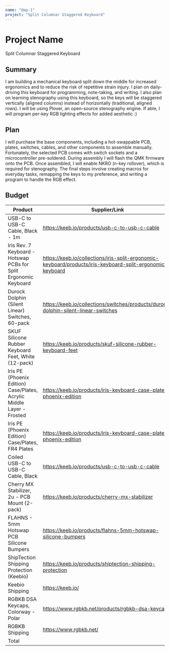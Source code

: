 ```yaml
---
name: "@ap-1"
project: "Split Columnar Staggered Keyboard"
---
```


# Project Name

Split Columnar Staggered Keyboard

## Summary

I am building a mechanical keyboard split down the middle for increased ergonomics and to reduce the risk of repetitive strain injury. I plan on daily-driving this keyboard for programming, note-taking, and writing. I also plan on learning stenography using this keyboard, so the keys will be staggered vertically (aligned columns) instead of horizontally (traditional, aligned rows). I will be using Plover, an open-source stenography engine. If able, I will program per-key RGB lighting effects for added aesthetic :)  

## Plan

I will purchase the base components, including a hot-swappable PCB, plates, switches, cables, and other components to assemble manually. Fortunately, the selected PCB comes with switch sockets and a microcontroller pre-soldered. During assembly I will flash the QMK firmware onto the PCB. Once assembled, I will enable NKRO (n-key rollover), which is required for stenography. The final steps involve creating macros for everyday tasks, remapping the keys to my preference, and writing a program to handle the RGB effect. 

## Budget

| Product | Supplier/Link | Cost |
| - | - | - |
| USB-C to USB-C Cable, Black - 1m | https://keeb.io/products/usb-c-to-usb-c-cable | $3.99 |
| Iris Rev. 7 Keyboard - Hotswap PCBs for Split Ergonomic Keyboard | https://keeb.io/collections/iris-split-ergonomic-keyboard/products/iris-keyboard-split-ergonomic-keyboard | $79.99 |
| Durock Dolphin (Silent Linear) Switches, 60-pack | https://keeb.io/collections/switches/products/durock-dolphin-silent-linear-switches | $39.99 |
| SKUF Silicone Rubber Keyboard Feet, White (12-pack) | https://keeb.io/products/skuf-silicone-rubber-keyboard-feet | $4.49 |
| Iris PE (Phoenix Edition) Case/Plates, Acrylic Middle Layer - Frosted | https://keeb.io/products/iris-keyboard-case-plates-phoenix-edition | $27.99 |
| Iris PE (Phoenix Edition) Case/Plates, FR4 Plates | https://keeb.io/products/iris-keyboard-case-plates-phoenix-edition | $22.99 |
| Coiled USB-C to USB-C Cable, Black | https://keeb.io/products/usb-c-to-usb-c-cable | $3.99 |
| Cherry MX Stabilizer, 2u - PCB Mount (2-pack) | https://keeb.io/products/cherry-mx-stabilizer | $3.98 |
| FLAHNS - 5mm Hotswap PCB Silicone Bumpers | https://keeb.io/products/flahns-5mm-hotswap-silicone-bumpers | $0.99 |
| ShipTection Shipping Protection (Keebio) | https://keeb.io/products/shiptection-shipping-protection | $8.75 |
| Keebio Shipping | https://keeb.io/ | $9.55 |
| RGBKB DSA Keycaps, Colorway - Polar | https://www.rgbkb.net/products/rgbkb-dsa-keycaps | $30.00 |
| RGBKB Shipping | https://www.rgbkb.net/ | $6.03 |
| Total | | $242.73 |
